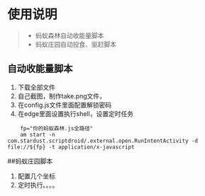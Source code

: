 # 使用说明
> * 蚂蚁森林自动收能量脚本
> * 蚂蚁庄园自动投食、驱赶脚本
## 自动收能量脚本
1. 下载全部文件
2. 自己截图，制作take.png文件，
3. 在config.js文件里面配置解锁密码
4. 在edge里面设置执行shell，设置定时任务
```
    fp="你的蚂蚁森林.js全路径"
    am start -n com.stardust.scriptdroid/.external.open.RunIntentActivity -d file://${fp} -t application/x-javascript
```


##蚂蚁庄园脚本
1. 配置几个坐标
2. 定时执行。。。。
